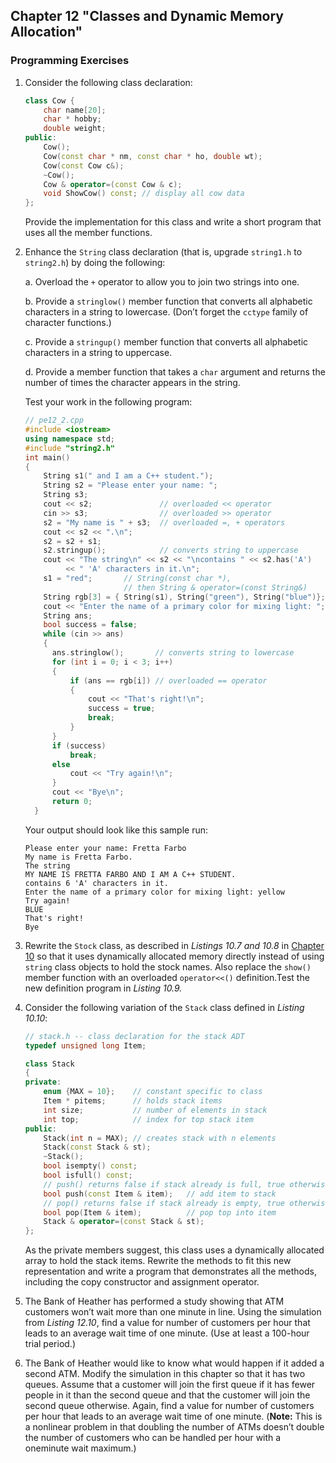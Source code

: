 ## Chapter 12 "Classes and Dynamic Memory Allocation"
### Programming Exercises

1. Consider the following class declaration:
    ```cpp
    class Cow {
        char name[20];
        char * hobby;
        double weight;
    public:
        Cow();
        Cow(const char * nm, const char * ho, double wt);
        Cow(const Cow c&);
        ~Cow();
        Cow & operator=(const Cow & c);
        void ShowCow() const; // display all cow data
    };
    ```
    Provide the implementation for this class and write a short program that uses all the
member functions.

2. Enhance the `String` class declaration (that is, upgrade `string1.h` to `string2.h`) by
doing the following:

    a. Overload the `+` operator to allow you to join two strings into one.
    
    b. Provide a `stringlow()` member function that converts all alphabetic characters in a string to lowercase. (Don’t forget the `cctype` family of character
    functions.)
    
    c. Provide a `stringup()` member function that converts all alphabetic characters in a string to uppercase.
    
    d. Provide a member function that takes a `char` argument and returns the number of times the character appears in the string.
    
    Test your work in the following program:
    
    ```cpp
    // pe12_2.cpp
    #include <iostream>
    using namespace std;
    #include "string2.h"
    int main()
    {
        String s1(" and I am a C++ student.");
        String s2 = "Please enter your name: ";
        String s3;
        cout << s2;               // overloaded << operator
        cin >> s3;                // overloaded >> operator
        s2 = "My name is " + s3;  // overloaded =, + operators
        cout << s2 << ".\n";
        s2 = s2 + s1;
        s2.stringup();            // converts string to uppercase
        cout << "The string\n" << s2 << "\ncontains " << s2.has('A')
             << " 'A' characters in it.\n";
        s1 = "red";       // String(const char *),
                          // then String & operator=(const String&)
        String rgb[3] = { String(s1), String("green"), String("blue")};
        cout << "Enter the name of a primary color for mixing light: ";
        String ans;
        bool success = false;
        while (cin >> ans)
        {
          ans.stringlow();       // converts string to lowercase
          for (int i = 0; i < 3; i++)
          {
              if (ans == rgb[i]) // overloaded == operator
              {
                  cout << "That's right!\n";
                  success = true;
                  break;
              }
          }
          if (success)
              break;
          else
              cout << "Try again!\n";
          }
          cout << "Bye\n";
          return 0;
      }
    ```
    
    Your output should look like this sample run:
    ```
    Please enter your name: Fretta Farbo
    My name is Fretta Farbo.
    The string
    MY NAME IS FRETTA FARBO AND I AM A C++ STUDENT.
    contains 6 'A' characters in it.
    Enter the name of a primary color for mixing light: yellow
    Try again!
    BLUE
    That's right!
    Bye
    ```
    
3. Rewrite the `Stock` class, as described in *Listings 10.7 and 10.8* in [Chapter 10](./chapter10#programming-exercises/) so
that it uses dynamically allocated memory directly instead of using `string` class
objects to hold the stock names. Also replace the `show()` member function with an
overloaded `operator<<()` definition.Test the new definition program in *Listing
10.9.*

4. Consider the following variation of the `Stack` class defined in *Listing 10.10*:
    ```cpp
    // stack.h -- class declaration for the stack ADT
    typedef unsigned long Item;

    class Stack
    {
    private:
        enum {MAX = 10};    // constant specific to class
        Item * pitems;      // holds stack items
        int size;           // number of elements in stack
        int top;            // index for top stack item
    public:
        Stack(int n = MAX); // creates stack with n elements
        Stack(const Stack & st);
        ~Stack();
        bool isempty() const;
        bool isfull() const;
        // push() returns false if stack already is full, true otherwise
        bool push(const Item & item);   // add item to stack
        // pop() returns false if stack already is empty, true otherwise
        bool pop(Item & item);          // pop top into item
        Stack & operator=(const Stack & st);
    };
    ```

    As the private members suggest, this class uses a dynamically allocated array to hold
    the stack items. Rewrite the methods to fit this new representation and write a
    program that demonstrates all the methods, including the copy constructor and
    assignment operator.

5. The Bank of Heather has performed a study showing that ATM customers won’t
wait more than one minute in line. Using the simulation from *Listing 12.10*, find a
value for number of customers per hour that leads to an average wait time of one
minute. (Use at least a 100-hour trial period.)

6. The Bank of Heather would like to know what would happen if it added a second
ATM. Modify the simulation in this chapter so that it has two queues. Assume that
a customer will join the first queue if it has fewer people in it than the second
queue and that the customer will join the second queue otherwise. Again, find a
value for number of customers per hour that leads to an average wait time of one
minute. (**Note:** This is a nonlinear problem in that doubling the number of ATMs
doesn’t double the number of customers who can be handled per hour with a oneminute wait maximum.)    
